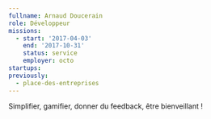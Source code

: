 ```yaml
---
fullname: Arnaud Doucerain
role: Développeur
missions:
  - start: '2017-04-03'
    end: '2017-10-31'
    status: service
    employer: octo
startups:
previously:
  - place-des-entreprises
---
```


Simplifier, gamifier, donner du feedback, être bienveillant !
